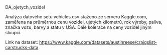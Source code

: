 DA_ojetych_vozidel 


Analýza datového setu vehicles.csv staženo ze serveru Kaggle.com, zaměřena na průměrnou cenu vozidel, ujetých kilometrů, rok výroby, paliva, značka vozu, barvy a státu v USA. Dále kolerace na ceny vozidel jiným sloupci.

Link na dataset: https://www.kaggle.com/datasets/austinreese/craigslist-carstrucks-data
